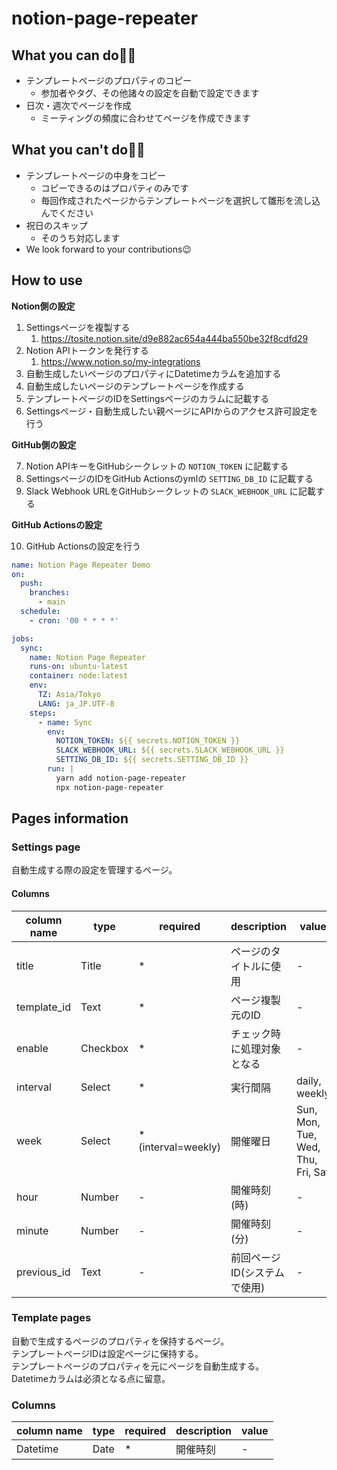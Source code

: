 # notion-page-repeater

## What you can do🙆‍♂️

- テンプレートページのプロパティのコピー
    - 参加者やタグ、その他諸々の設定を自動で設定できます
- 日次・週次でページを作成
    - ミーティングの頻度に合わせてページを作成できます

## What you can't do🙅‍♂️

- テンプレートページの中身をコピー
    - コピーできるのはプロパティのみです
    - 毎回作成されたページからテンプレートページを選択して雛形を流し込んでください
- 祝日のスキップ
    - そのうち対応します
- We look forward to your contributions😉

## How to use

**Notion側の設定**

1. Settingsページを複製する
    1. https://tosite.notion.site/d9e882ac654a444ba550be32f8cdfd29
2. Notion APIトークンを発行する
    1. https://www.notion.so/my-integrations
3. 自動生成したいページのプロパティにDatetimeカラムを追加する
4. 自動生成したいページのテンプレートページを作成する
5. テンプレートページのIDをSettingsページのカラムに記載する
6. Settingsページ・自動生成したい親ページにAPIからのアクセス許可設定を行う

**GitHub側の設定**

7. Notion APIキーをGitHubシークレットの `NOTION_TOKEN` に記載する
8. SettingsページのIDをGitHub Actionsのymlの `SETTING_DB_ID` に記載する
9. Slack Webhook URLをGitHubシークレットの `SLACK_WEBHOOK_URL` に記載する

**GitHub Actionsの設定**

10. GitHub Actionsの設定を行う

```yml  
name: Notion Page Repeater Demo
on:
  push:
    branches:
      - main
  schedule:
    - cron: '00 * * * *'

jobs:
  sync:
    name: Notion Page Repeater
    runs-on: ubuntu-latest
    container: node:latest
    env:
      TZ: Asia/Tokyo
      LANG: ja_JP.UTF-8
    steps:
      - name: Sync
        env:
          NOTION_TOKEN: ${{ secrets.NOTION_TOKEN }}
          SLACK_WEBHOOK_URL: ${{ secrets.SLACK_WEBHOOK_URL }}
          SETTING_DB_ID: ${{ secrets.SETTING_DB_ID }}
        run: |
          yarn add notion-page-repeater
          npx notion-page-repeater
```

## Pages information

### Settings page

自動生成する際の設定を管理するページ。

#### Columns

|column name|type|required|description|value|
| --- | --- | --- | --- | --- |
| title | Title | * | ページのタイトルに使用 | - |
| template_id | Text | * | ページ複製元のID | - |
| enable | Checkbox | * | チェック時に処理対象となる | - |
| interval | Select | * | 実行間隔 | daily, weekly |
| week | Select | * (interval=weekly) | 開催曜日 | Sun, Mon, Tue, Wed, Thu, Fri, Sat |
| hour | Number | - | 開催時刻(時) | - |
| minute | Number | - | 開催時刻(分) | - |
| previous_id | Text | - | 前回ページID(システムで使用) | - |

### Template pages

自動で生成するページのプロパティを保持するページ。  
テンプレートページIDは設定ページに保持する。  
テンプレートページのプロパティを元にページを自動生成する。  
Datetimeカラムは必須となる点に留意。

### Columns

|column name|type|required|description|value|
| --- | --- | --- | --- | --- |
| Datetime | Date | * | 開催時刻 | - |
